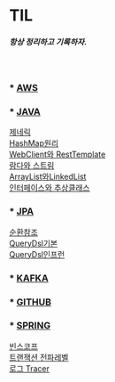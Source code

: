 # TIL

##### 항상 정리하고 기록하자.

<br/>

### * [AWS](AWS)


### * [JAVA](JAVA11)

  [제네릭](JAVA11/Generic/제네릭.md)
<br/>
  [HashMap원리](JAVA11/HashMap/HashMap.md)
<br/>
  [WebClient와 RestTemplate](JAVA11/HttpClientRestTemplate/WebClientRestTemplate.md)
<br/>
  [람다와 스트림](JAVA11/람다와스트림/람다와스트림.md)
<br/>
  [ArrayList와LinkedList](JAVA11/어레이와링크드리스트/어레이와링크드리스트.md)
<br/>
  [인터페이스와 추상클래스](JAVA11/인터페이스와추상클래스/인터페이스와추상클래스.md)
<br/> 


### * [JPA](JPA)

  [순환참조](JPA/Recursive/순환참조.md)
<br/>
  [QueryDsl기본](JPA/QueryDslBasic/QueryDslBasic.md)
<br/>
  [QueryDsl인프런](JPA/QueryDslInflearn)

### * [KAFKA](KAFKA)


### * [GITHUB](GITHUB)

### * [SPRING](SPRING)

  [빈스코프](SPRING/BeanScope)
  <br/>
  [트랜잭션 전파레벨](SPRING/TransactionProgation/Progation.md) 
  <br/>
  [로그 Tracer](SPRING/LogTrace)
